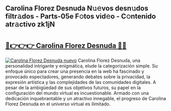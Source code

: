 ## Carolina Florez Desnuda N𝚞𝚎vos desn𝚞dos filtr𝚊dos - Parts-05e F𝚘tos vid𝚎o - C𝚘ntenido atr𝚊ctivo zk1jN

# <h2><a href="http://mb3pezw.tromn.icu/?c=Carolina+Florez+Desnuda">🔗👉👉👉 Carolina Florez Desnuda 🔗🔗</a></h2>

[![Carolina Florez Desnuda nuevo](https://i.imgur.com/pEAQMta.gif)](http://mb3pezw.tromn.icu/?c=Carolina+Florez+Desnuda)
Carolina Florez Desnuda, una personalidad intrigante y enigmática, elude la categorización simple. Su enfoque único para crear una presencia en la web ha fascinado y provocado espectadores, generando debates sobre la privacidad, la expresión artística y las complejidades de las comunidades digitales. A pesar de la ambigüedad de sus objetivos futuros, su papel en la configuración del mundo virtual es incuestionable. Armado con una dedicación inquebrantable y un atractivo innegable, el progreso de Carolina Florez Desnuda en el universo virtual es ilimitado.

